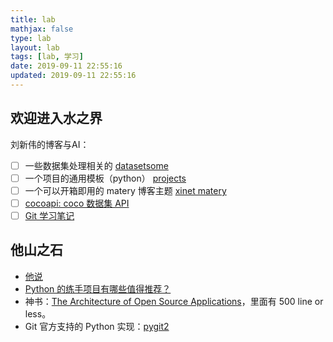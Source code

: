 ```yaml
---
title: lab
mathjax: false
type: lab
layout: lab
tags: [lab, 学习]
date: 2019-09-11 22:55:16
updated: 2019-09-11 22:55:16
---
```


## 欢迎进入水之界

刘新伟的博客与AI：

- [ ] 一些数据集处理相关的 [datasetsome](https://dataloaderx.github.io/datasetsome/)
- [ ] 一个项目的通用模板（python） [projects](https://xinetzone.github.io/projects/)
- [ ] 一个可以开箱即用的 matery 博客主题 [xinet matery](https://xinetzone.github.io/matery/)
- [ ] [cocoapi: coco 数据集 API](https://xinering.github.io/cocoapi/)
- [ ] [Git 学习笔记](https://xinetzone.github.io/GitStudying/)

## 他山之石

- [他说](/lab/他说.html)
- [Python 的练手项目有哪些值得推荐？](https://www.zhihu.com/question/29372574)
- 神书：[The Architecture of Open Source Applications](http://aosabook.org/en/index.html)，里面有 500 line or less。
- Git 官方支持的 Python 实现：[pygit2](https://www.pygit2.org/)
